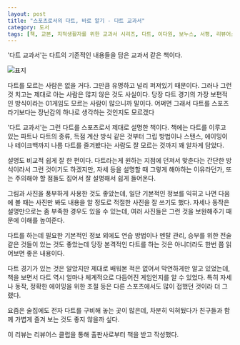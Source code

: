```yaml
---
layout: post
title: "스포츠로서의 다트, 바로 알기 - 다트 교과서"
category: 도서
tags: [책, 교본, 지적생활자를 위한 교과서 시리즈, 다트, 이다원, 보누스, 서평, 리뷰어스 클럽]
---
```


'다트 교과서'는
다트의 기존적인 내용들을 담은 교과서 같은 책이다.

![표지](https://lh3.googleusercontent.com/YxLzpSOkTRQLoYMvRYHF1mJLjVxvBG3cw6ArmeR8LZ3l5W2kyapvPprImAya4BIumpFkC4gZi-AcYw=s480)

다트를 모르는 사람은 없을 거다.
그만큼 유명하고 널리 퍼져있기 때문이다.
그러나 그런 것 치고는 제대로 아는 사람은 많지 않은 것도 사실이다.
당장 다트 경기의 가장 보편적인 방식이라는 01게임도 모르는 사람이 많으니까 말이다.
어쩌면 그래서 다트를 스포츠라기보다는 장난감의 하나로 생각하는 것인지도 모르겠다

'다트 교과서'는 그런 다트를 스포츠로서 제대로 설명한 책이다.
책에는 다트를 이루고 있는 파트나 다트의 종류, 득점 계산 방식 같은 것부터
그립 방법이나 스탠스, 에이밍이나 테이크백까지
나름 다트를 즐겨봤다는 사람도 잘 모르는 것까지 꽤 알차게 담았다.

설명도 비교적 쉽게 잘 한 편이다.
다트라는게 원하는 지점에 던져서 맞춘다는 간단한 방식이라서 그런 것이기도 하겠지만,
자세 등을 설명할 때 그렇게 해야하는 이유라던가,
또는 주의해야 할 점들도 집어서 잘 설명해서 쉽게 들어온다.

그림과 사진을 풍부하게 사용한 것도 좋았는데,
일단 기본적인 정보를 익히고 나면
다음에 볼 때는 사진만 봐도 내용을 알 정도로
적절한 사진을 잘 쓰기도 했다.
자세나 동작은 설명만으로는 좀 부족한 경우도 있을 수 있는데,
여러 사진들은 그런 것을 보완해주기 때문에 이해를 높여준다.

다트를 하는데 필요한 기본적인 정보 외에도
연습 방법이나 멘탈 관리, 승부를 위한 전술 같은 것들이 있는 것도 좋았는데
당장 본격적인 다트를 하는 것은 아니더라도 한번 쯤 읽어보면 좋은 내용이다.

다트 경기가 있는 것은 알았지만 제대로 배워본 적은 없어서 막연하게만 알고 있었는데,
책을 보면서 다트 역시 얼마나 체계적으로 다듬어진 게임인지를 알 수 있었다.
특히 자세나 동작, 정확한 에이밍을 위한 조절 등은
다른 스포츠에서도 많이 접했던 것이라 더 그랬다.

요즘은 술집에도 전자 다트를 구비해 놓는 곳이 많은데,
차분히 익혀뒀다가 친구들과 함께 가볍게 즐겨 보는 것도 좋지 않을까 싶다.



<div class="im im-info">
이 리뷰는 리뷰어스 클럽을 통해 출판사로부터 책을 받고 작성했다.
</div>
